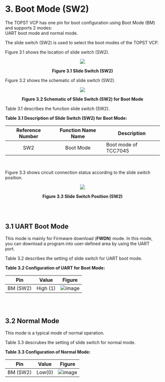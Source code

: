 # 3. Boot Mode (SW2)


The TOPST VCP has one pin for boot configuration using Boot Mode (BM) and supports 2 modes:  
UART boot mode and normal mode.

The slide switch (SW2) is used to select the boot modes of the TOPST VCP.


Figure 3.1 shows the location of slide switch (SW2).

<p align="center"><img src="https://github.com/topst-development/Documentation/assets/161264431/49dd0d6a-bab4-4d42-8223-c74610274224"></p>
<p align="center"><strong>Figure 3.1 Slide Switch (SW2) </strong> </p>



Figure 3.2 shows the schematic of slide switch (SW2).

<p align="center"><img src="https://github.com/topst-development/Documentation/assets/161264431/73048ab7-6322-4a2d-9fe8-353c594a2006"></p>
<p align="center"><strong>Figure 3.2 Schematic of Slide Switch (SW2) for Boot Mode </strong> </p>


Table 3.1 describes the function slide switch (SW2).  

**Table 3.1 Description of Slide Switch (SW2) for Boot Mode:**  

| Reference Number | Function Name Name | Description                               |
|:----------------:|:------------------:|-------------------------------------------|
|       SW2        |      Boot Mode     |  Boot mode of TCC7045                     |  

<br/>

Figure 3.3 shows circuit connection status according to the slide switch position.
<p align="center"><img src="https://github.com/topst-development/Documentation/assets/161264431/f4530938-658b-44da-92e5-27a7e799330c"></p>
<p align="center"><strong> Figure 3.3 Slide Switch Position (SW2) </strong> </p>

<br/><br/>

## 3.1 UART Boot Mode
This mode is mainly for Firmware download (**FWDN**) mode.
In this mode, you can download a program into user-defined area by using the UART port.


Table 3.2 describes the setting of slide switch for UART boot mode.  

 **Table 3.2 Configuration of UART for Boot Mode:**   
 
| Pin | Value | Figure                              |
|:---:|:-----:|-------------------------------------|
| BM (SW2) | High (1) |  ![image](https://github.com/topst-development/Documentation/assets/161264431/5c1e5518-81e1-4feb-8d1b-56db38462e11)   |  
 
<br/><br/>

## 3.2 Normal Mode
This mode is a typical mode of normal operation.

Table 3.3 descrubes the setting of slide switch for normal mode.  

**Table 3.3 Configuration of Normal Mode:**  

| Pin | Value | Figure                              |
|:---:|:-----:|-------------------------------------|
| BM (SW2) | Low(0) |  ![image](https://github.com/topst-development/Documentation/assets/161264431/5d0955b5-4d47-41ef-9854-5603ba1fbe56)|


 
